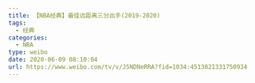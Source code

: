 ```yaml
---
title: 【NBA经典】最佳远距离三分出手(2019-2020)
tags:
  - 经典
categories:
  - NBA
type: weibo
date: 2020-06-09 08:10:04
url: https://www.weibo.com/tv/v/J5NDNeRRA?fid=1034:4513821331750934
---
```


<!-- more -->